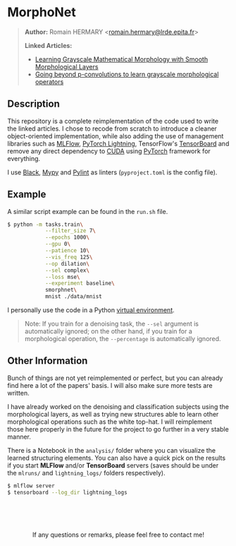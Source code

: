 # MorphoNet

> __Author:__ Romain HERMARY <<romain.hermary@lrde.epita.fr>>
>
> __Linked Articles:__
> - [Learning Grayscale Mathematical Morphology with Smooth Morphological Layers](https://link.springer.com/article/10.1007/s10851-022-01091-1)
> - [Going beyond p-convolutions to learn grayscale morphological operators](https://arxiv.org/abs/2102.10038)

## Description

This repository is a complete reimplementation of the code used to write the linked articles. I chose to recode from scratch to introduce a cleaner object-oriented implementation, while also adding the use of management libraries such as [MLFlow](https://www.mlflow.org/), [PyTorch Lightning](https://pytorchlightning.ai/), TensorFlow's [TensorBoard](https://www.tensorflow.org/tensorboard) and remove any direct dependency to [CUDA](https://developer.nvidia.com/cuda-toolkit) using [PyTorch](https://pytorch.org/) framework for everything.

I use [Black](https://black.readthedocs.io/en/stable/), [Mypy](https://mypy.readthedocs.io/en/stable/index.html) and [Pylint](https://pylint.pycqa.org/en/latest/) as linters (`pyproject.toml` is the config file).

## Example

A similar script example can be found in the `run.sh` file.

```bash
$ python -m tasks.train\
            --filter_size 7\
            --epochs 1000\
            --gpu 0\
            --patience 10\
            --vis_freq 125\
            --op dilation\
            --sel complex\
            --loss mse\
            --experiment baseline\
            smorphnet\
            mnist ./data/mnist
```

I personally use the code in a Python [virtual environment](https://docs.python.org/3/library/venv.html).

> Note: If you train for a denoising task, the `--sel` argument is automatically ignored; on the other hand, if you train for a morphological operation, the `--percentage` is automatically ignored.

## Other Information

Bunch of things are not yet reimplemented or perfect, but you can already find here a lot of the papers' basis. I will also make sure more tests are written.

I have already worked on the denoising and classification subjects using the morphological layers, as well as trying new structures able to learn other morphological operations such as the white top-hat. I will reimplement those here properly in the future for the project to go further in a very stable manner.

There is a Notebook in the `analysis/` folder where you can visualize the learned structuring elements. You can also have a quick pick on the results if you start __MLFlow__ and/or __TensorBoard__ servers (saves should be under the `mlruns/` and `lightning_logs/` folders respectively).

```bash
$ mlflow server
$ tensorboard --log_dir lightning_logs
```

<br><br><br>

<p style="text-align: center;">
If any questions or remarks, please feel free to contact me!
</p>